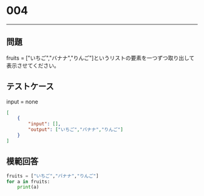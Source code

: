 # 004

---
## 問題

fruits = ["いちご","バナナ","りんご"]というリストの要素を一つずつ取り出して表示させてください。

## テストケース
input = none
```json
[
	{
		"input": [],
		"output": ["いちご","バナナ","りんご"]
  	}
]
```

## 模範回答
```python
fruits = ["いちご","バナナ","りんご"]
for a in fruits:
	print(a)
```
